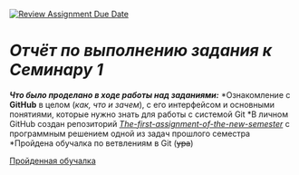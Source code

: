 [![Review Assignment Due Date](https://classroom.github.com/assets/deadline-readme-button-22041afd0340ce965d47ae6ef1cefeee28c7c493a6346c4f15d667ab976d596c.svg)](https://classroom.github.com/a/I8-8IFxo)
# *Отчёт по выполнению задания к Семинару 1*

_**Что было проделано в ходе работы над заданиями:**_
  *Ознакомление с **GitHub** в целом (_как, что и зачем_), с его интерфейсом и основными понятиями, которые нужно знать для работы с системой Git 
  *В личном GitHub создан репозиторий [_The-first-assignment-of-the-new-semester_](https://github.com/daria-kib/daria-kib-The-first-assignment-of-the-new-semester "Хи-хи-хи-хи-хи") с программным решением одной из задач прошлого семестра 
  *Пройдена обучалка по ветвлениям в Git (~~ура~~) 


[Пройденная обучалка](picture1.png)
